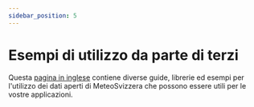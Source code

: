 ```yaml
---
sidebar_position: 5
---
```


# Esempi di utilizzo da parte di terzi

Questa [pagina in inglese](https://opendatadocs.meteoswiss.ch/general/third-party-examples) contiene diverse guide, librerie ed esempi per l'utilizzo dei dati aperti di MeteoSvizzera che possono essere utili per le vostre applicazioni.
